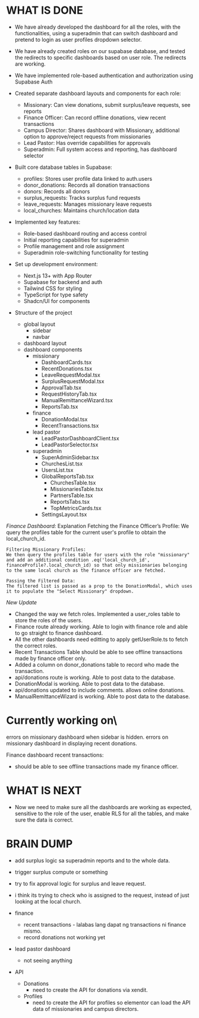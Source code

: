 

# **WHAT IS DONE**
- We have already developed the dashboard for all the roles, with the functionalities, using a superadmin that can switch dashboard and pretend to login as user profiles dropdown selector. 
- We have already created roles on our supabase database, and tested the redirects to specific dashboards based on user role. The redirects are working.
- We have implemented role-based authentication and authorization using Supabase Auth
- Created separate dashboard layouts and components for each role:
  - Missionary: Can view donations, submit surplus/leave requests, see reports
  - Finance Officer: Can record offline donations, view recent transactions
  - Campus Director: Shares dashboard with Missionary, additional option to approve/reject requests from missionaries
  - Lead Pastor: Has override capabilities for approvals
  - Superadmin: Full system access and reporting, has dashboard selector

- Built core database tables in Supabase:
  - profiles: Stores user profile data linked to auth.users
  - donor_donations: Records all donation transactions
  - donors: Records all donors
  - surplus_requests: Tracks surplus fund requests
  - leave_requests: Manages missionary leave requests
  - local_churches: Maintains church/location data

- Implemented key features:
  - Role-based dashboard routing and access control
  - Initial reporting capabilities for superadmin
  - Profile management and role assignment
  - Superadmin role-switching functionality for testing

- Set up development environment:
  - Next.js 13+ with App Router
  - Supabase for backend and auth
  - Tailwind CSS for styling
  - TypeScript for type safety
  - Shadcn/UI for components

- Structure of the project
    - global layout
        - sidebar
        - navbar
    - dashboard layout
    - dashboard components
        - missionary
            - DashboardCards.tsx
            - RecentDonations.tsx
            - LeaveRequestModal.tsx
            - SurplusRequestModal.tsx
            - ApprovalTab.tsx
            - RequestHistoryTab.tsx
            - ManualRemittanceWizard.tsx
            - ReportsTab.tsx
        - finance
            - DonationModal.tsx
            - RecentTransactions.tsx
        - lead pastor
            - LeadPastorDashboardClient.tsx
            - LeadPastorSelector.tsx
        - superadmin
            - SuperAdminSidebar.tsx
            - ChurchesList.tsx
            - UsersList.tsx
            - GlobalReportsTab.tsx
                - ChurchesTable.tsx
                - MissionariesTable.tsx
                - PartnersTable.tsx
                - ReportsTabs.tsx
                - TopMetricsCards.tsx
            - SettingsLayout.tsx



*Finance Dashboard:*
    Explanation
    Fetching the Finance Officer’s Profile:
    We query the profiles table for the current user's profile to obtain the local_church_id.

    Filtering Missionary Profiles:
    We then query the profiles table for users with the role "missionary" and add an additional condition .eq('local_church_id', financeProfile?.local_church_id) so that only missionaries belonging to the same local church as the finance officer are fetched.

    Passing the Filtered Data:
    The filtered list is passed as a prop to the DonationModal, which uses it to populate the "Select Missionary" dropdown.

*New Update*
- Changed the way we fetch roles. Implemented a user_roles table to store the roles of the users.
- Finance route already working. Able to login with finance role and able to go straight to finance dashboard. 
- All the other dashboards need editting to apply getUserRole.ts to fetch the correct roles. 
- Recent Transactions Table should be able to see offline transactions made by finance officer only. 
- Added a column on donor_donations table to record who made the transaction. 
- api/donations route is working. Able to post data to the database. 
- DonationModal is working. Able to post data to the database. 
- api/donations updated to include comments. allows online donations.
- ManualRemittanceWizard is working. Able to post data to the database. 


# **Currently working on**\
errors on missionary dashboard when sidebar is hidden.
errors on missionary dashboard in displaying recent donations. 




Finance dashboard recent transactions:
- should be able to see offline transactions made my finance officer. 


# **WHAT IS NEXT**
- Now we need to make sure all the dashboards are working as expected, sensitive to the role of the user, enable RLS for all the tables, and make sure the data is correct.




# **BRAIN DUMP**
- add surplus logic sa superadmin reports and to the whole data. 
- trigger surplus compute or something


- try to fix approval logic for surplus and leave request. 
- i think its trying to check who is assigned to the request, instead of just looking at the local church. 


- finance
    - recent transactions - lalabas lang dapat ng transactions ni finance mismo. 
    - record donations not working yet

- lead pastor dashboard
    - not seeing anything
 
- API 
    - Donations
        - need to create the API for donations via xendit. 
    - Profiles
        - need to create the API for profiles so elementor can load the API data of missionaries and campus directors.
    
